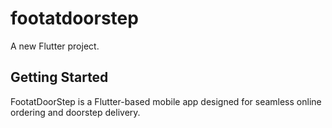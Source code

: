 # footatdoorstep

A new Flutter project.

## Getting Started

FootatDoorStep is a Flutter-based mobile app designed for seamless online ordering and doorstep delivery.
